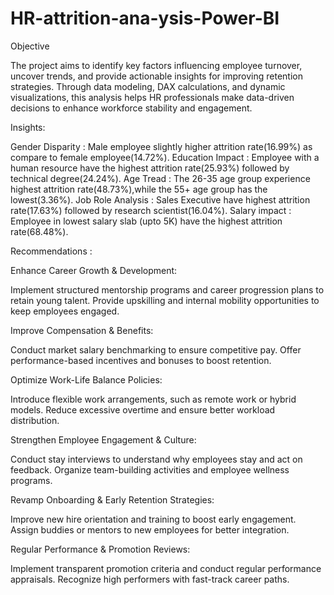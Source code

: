 # HR-attrition-ana-ysis-Power-BI

Objective 

The project aims to identify key factors influencing employee turnover, uncover trends, and provide actionable insights for improving retention strategies. Through data modeling, DAX calculations, and dynamic visualizations, this analysis helps HR professionals make data-driven decisions to enhance workforce stability and engagement.

Insights:

Gender Disparity : Male employee slightly higher attrition rate(16.99%) as compare to female employee(14.72%).
Education Impact : Employee with a human resource have the highest attrition rate(25.93%) followed by technical degree(24.24%).
Age Tread : The 26-35 age group experience highest attrition rate(48.73%),while the 55+ age group has the lowest(3.36%). 
Job Role Analysis : Sales Executive have highest attrition rate(17.63%) followed by research scientist(16.04%).
Salary impact : Employee in lowest salary slab (upto 5K) have the highest attrition rate(68.48%). 

Recommendations : 

Enhance Career Growth & Development:

Implement structured mentorship programs and career progression plans to retain young talent.
Provide upskilling and internal mobility opportunities to keep employees engaged.

Improve Compensation & Benefits:

Conduct market salary benchmarking to ensure competitive pay.
Offer performance-based incentives and bonuses to boost retention.

Optimize Work-Life Balance Policies:

Introduce flexible work arrangements, such as remote work or hybrid models.
Reduce excessive overtime and ensure better workload distribution.

Strengthen Employee Engagement & Culture:

Conduct stay interviews to understand why employees stay and act on feedback.
Organize team-building activities and employee wellness programs.

Revamp Onboarding & Early Retention Strategies:

Improve new hire orientation and training to boost early engagement.
Assign buddies or mentors to new employees for better integration.

Regular Performance & Promotion Reviews:

Implement transparent promotion criteria and conduct regular performance appraisals.
Recognize high performers with fast-track career paths.


